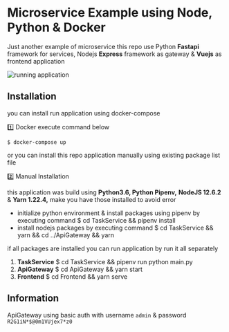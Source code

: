 # Microservice Example using Node, Python & Docker
Just another example of microservice
this repo use Python **Fastapi** framework for services, Nodejs **Express** framework as gateway & **Vuejs** as frontend application


![running application](https://paper-attachments.dropbox.com/s_22F4075258F549BDABAEEE2EA8C52EA10D42CB84DA3BCC6F5E4B0753E7E23093_1587195502662_screenshot-localhost_8080-2020.04.18-14_37_37.png)

## Installation

you can install run application using docker-compose

1️⃣ Docker
execute command below

    $ docker-compose up

or you can install this repo application manually using existing package list file

2️⃣ Manual Installation

this application was build using **Python3.6, Python Pipenv,** **NodeJS 12.6.2** & **Yarn 1.22.4,** make you have those installed to avoid error


- initialize python environment & install packages using pipenv by executing command 
    $ cd TaskService && pipenv install
- install nodejs packages by executing command
    $ cd TaskService && yarn && cd ../ApiGateway && yarn

if all packages are installed you can run application by run it all separately


1. **TaskService**
    $ cd TaskService && pipenv run python main.py
2. **ApiGateway**
    $ cd ApiGateway && yarn start
3. **Frontend**
    $ cd Frontend && yarn serve


## Information

ApiGateway using basic auth with username `admin` & password `R2G1iN*$@0m1VUjex7*z0`
